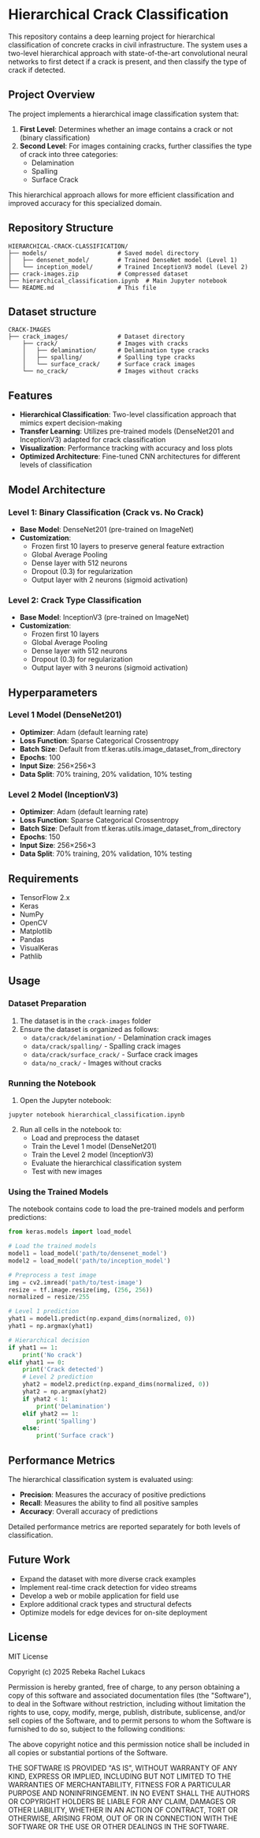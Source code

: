 # Hierarchical Crack Classification

This repository contains a deep learning project for hierarchical classification of concrete cracks in civil infrastructure. The system uses a two-level hierarchical approach with state-of-the-art convolutional neural networks to first detect if a crack is present, and then classify the type of crack if detected.

## Project Overview

The project implements a hierarchical image classification system that:

1. **First Level**: Determines whether an image contains a crack or not (binary classification)
2. **Second Level**: For images containing cracks, further classifies the type of crack into three categories:
   - Delamination
   - Spalling
   - Surface Crack

This hierarchical approach allows for more efficient classification and improved accuracy for this specialized domain.

## Repository Structure

```
HIERARCHICAL-CRACK-CLASSIFICATION/
├── models/                    # Saved model directory
│   ├── densenet_model/        # Trained DenseNet model (Level 1)
│   └── inception_model/       # Trained InceptionV3 model (Level 2)
├── crack-images.zip           # Compressed dataset
├── hierarchical_classification.ipynb  # Main Jupyter notebook
└── README.md                  # This file
```
## Dataset structure
```
CRACK-IMAGES
├── crack_images/              # Dataset directory
    ├── crack/                 # Images with cracks
    │   ├── delamination/      # Delamination type cracks
    │   ├── spalling/          # Spalling type cracks
    │   └── surface_crack/     # Surface crack images
    └── no_crack/              # Images without cracks
```

## Features

- **Hierarchical Classification**: Two-level classification approach that mimics expert decision-making
- **Transfer Learning**: Utilizes pre-trained models (DenseNet201 and InceptionV3) adapted for crack classification
- **Visualization**: Performance tracking with accuracy and loss plots
- **Optimized Architecture**: Fine-tuned CNN architectures for different levels of classification

## Model Architecture

### Level 1: Binary Classification (Crack vs. No Crack)
- **Base Model**: DenseNet201 (pre-trained on ImageNet)
- **Customization**: 
  - Frozen first 10 layers to preserve general feature extraction
  - Global Average Pooling
  - Dense layer with 512 neurons
  - Dropout (0.3) for regularization
  - Output layer with 2 neurons (sigmoid activation)

### Level 2: Crack Type Classification
- **Base Model**: InceptionV3 (pre-trained on ImageNet)
- **Customization**:
  - Frozen first 10 layers
  - Global Average Pooling
  - Dense layer with 512 neurons
  - Dropout (0.3) for regularization
  - Output layer with 3 neurons (sigmoid activation)

## Hyperparameters

### Level 1 Model (DenseNet201)
- **Optimizer**: Adam (default learning rate)
- **Loss Function**: Sparse Categorical Crossentropy
- **Batch Size**: Default from tf.keras.utils.image_dataset_from_directory
- **Epochs**: 100
- **Input Size**: 256×256×3
- **Data Split**: 70% training, 20% validation, 10% testing

### Level 2 Model (InceptionV3)
- **Optimizer**: Adam (default learning rate)
- **Loss Function**: Sparse Categorical Crossentropy
- **Batch Size**: Default from tf.keras.utils.image_dataset_from_directory
- **Epochs**: 150
- **Input Size**: 256×256×3
- **Data Split**: 70% training, 20% validation, 10% testing

## Requirements

- TensorFlow 2.x
- Keras
- NumPy
- OpenCV
- Matplotlib
- Pandas
- VisualKeras
- Pathlib

## Usage

### Dataset Preparation

1. The dataset is in the `crack-images` folder
2. Ensure the dataset is organized as follows:
   - `data/crack/delamination/` - Delamination crack images
   - `data/crack/spalling/` - Spalling crack images
   - `data/crack/surface_crack/` - Surface crack images
   - `data/no_crack/` - Images without cracks

### Running the Notebook

1. Open the Jupyter notebook:
```
jupyter notebook hierarchical_classification.ipynb
```

2. Run all cells in the notebook to:
   - Load and preprocess the dataset
   - Train the Level 1 model (DenseNet201)
   - Train the Level 2 model (InceptionV3)
   - Evaluate the hierarchical classification system
   - Test with new images

### Using the Trained Models

The notebook contains code to load the pre-trained models and perform predictions:

```python
from keras.models import load_model

# Load the trained models
model1 = load_model('path/to/densenet_model')
model2 = load_model('path/to/inception_model')

# Preprocess a test image
img = cv2.imread('path/to/test-image')
resize = tf.image.resize(img, (256, 256))
normalized = resize/255

# Level 1 prediction
yhat1 = model1.predict(np.expand_dims(normalized, 0))
yhat1 = np.argmax(yhat1)

# Hierarchical decision
if yhat1 == 1:
    print('No crack')
elif yhat1 == 0:
    print('Crack detected')
    # Level 2 prediction
    yhat2 = model2.predict(np.expand_dims(normalized, 0))
    yhat2 = np.argmax(yhat2)
    if yhat2 < 1:
        print('Delamination')
    elif yhat2 == 1:
        print('Spalling')
    else:
        print('Surface crack')
```

## Performance Metrics

The hierarchical classification system is evaluated using:

- **Precision**: Measures the accuracy of positive predictions
- **Recall**: Measures the ability to find all positive samples
- **Accuracy**: Overall accuracy of predictions

Detailed performance metrics are reported separately for both levels of classification.

## Future Work

- Expand the dataset with more diverse crack examples
- Implement real-time crack detection for video streams
- Develop a web or mobile application for field use
- Explore additional crack types and structural defects
- Optimize models for edge devices for on-site deployment

## License

MIT License

Copyright (c) 2025 Rebeka Rachel Lukacs

Permission is hereby granted, free of charge, to any person obtaining a copy of this software and associated documentation files (the "Software"), to deal in the Software without restriction, including without limitation the rights to use, copy, modify, merge, publish, distribute, sublicense, and/or sell copies of the Software, and to permit persons to whom the Software is furnished to do so, subject to the following conditions:

The above copyright notice and this permission notice shall be included in all copies or substantial portions of the Software.

THE SOFTWARE IS PROVIDED "AS IS", WITHOUT WARRANTY OF ANY KIND, EXPRESS OR IMPLIED, INCLUDING BUT NOT LIMITED TO THE WARRANTIES OF MERCHANTABILITY, FITNESS FOR A PARTICULAR PURPOSE AND NONINFRINGEMENT. IN NO EVENT SHALL THE AUTHORS OR COPYRIGHT HOLDERS BE LIABLE FOR ANY CLAIM, DAMAGES OR OTHER LIABILITY, WHETHER IN AN ACTION OF CONTRACT, TORT OR OTHERWISE, ARISING FROM, OUT OF OR IN CONNECTION WITH THE SOFTWARE OR THE USE OR OTHER DEALINGS IN THE SOFTWARE.

